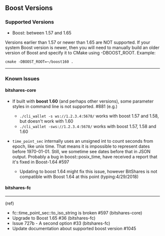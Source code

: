 ## Boost Versions 

### Supported Versions

* Boost: between 1.57 and 1.65

Versions earlier than 1.57 or newer than 1.65 are NOT supported. If your system Boost version is newer, then you will need to manually build an older version of Boost and specify it to CMake using -DBOOST_ROOT. Example:

    cmake -DBOOST_ROOT=~/boost160 .

***

### Known Issues

#### bitshares-core

- If built with **boost 1.60** (and perhaps other versions), some parameter styles in command line is not supported. #881
(e.g.)
   - `./cli_wallet -s ws://1.2.3.4:5678/` works with boost 1.57 and 1.58, but doesn't work with 1.60
   - `./cli_wallet -sws://1.2.3.4:5678/` works with boost 1.57, 1.58 and 1.60
   
- `time_point_sec` internally uses an unsigned int to count seconds from epoch, like unix time. That means it is impossible to represent dates before 1970-01-01. Still, we sometime see dates before that in JSON output. Probably a bug in boost::posix_time, have received a report that it's fixed in Boost-1.64 #597
   - Updating to boost 1.64 might fix this issue, however BitShares is not compatible with Boost 1.64 at this point (typing:4/29/2018)


#### bitshares-fc


***

(ref)
- fc::time_point_sec::to_iso_string is broken #597 (bitshares-core)
- Upgrade to Boost 1.65 #36 (bitshares-fc)
- Issue 727b - A second option #33 (bitshares-fc)
- Update documentation about supported boost version #1045
